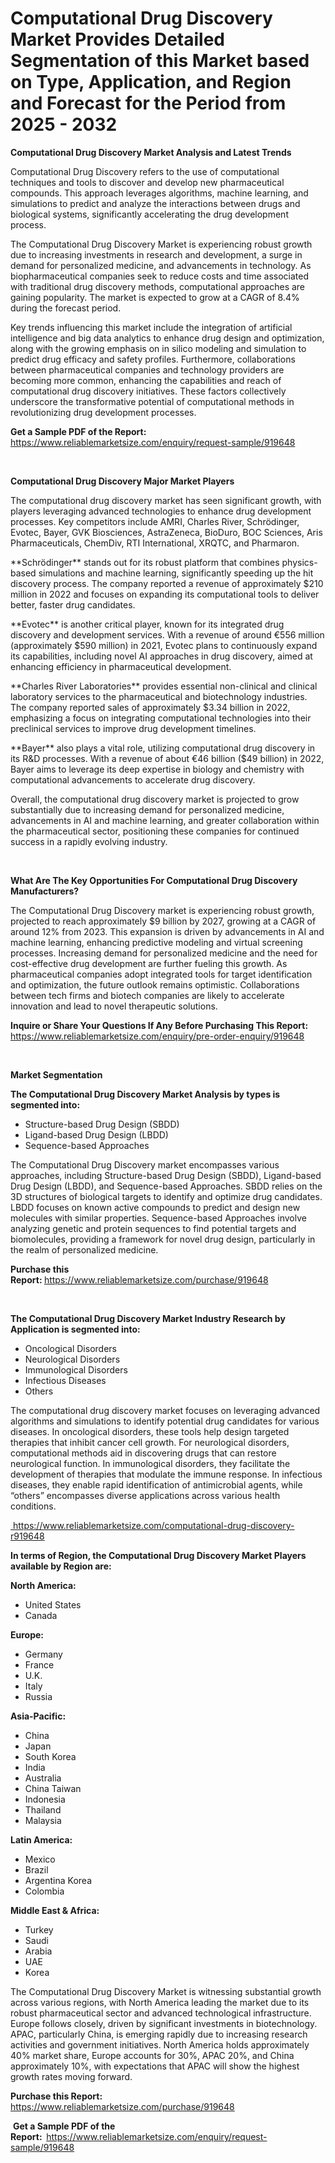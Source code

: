 <p><h1>Computational Drug Discovery Market Provides Detailed Segmentation of this Market based on Type, Application, and Region and Forecast for the Period from 2025 - 2032</h1></p><p><strong>Computational Drug Discovery Market Analysis and Latest Trends</strong></p>
<p><p>Computational Drug Discovery refers to the use of computational techniques and tools to discover and develop new pharmaceutical compounds. This approach leverages algorithms, machine learning, and simulations to predict and analyze the interactions between drugs and biological systems, significantly accelerating the drug development process. </p><p>The Computational Drug Discovery Market is experiencing robust growth due to increasing investments in research and development, a surge in demand for personalized medicine, and advancements in technology. As biopharmaceutical companies seek to reduce costs and time associated with traditional drug discovery methods, computational approaches are gaining popularity. The market is expected to grow at a CAGR of 8.4% during the forecast period. </p><p>Key trends influencing this market include the integration of artificial intelligence and big data analytics to enhance drug design and optimization, along with the growing emphasis on in silico modeling and simulation to predict drug efficacy and safety profiles. Furthermore, collaborations between pharmaceutical companies and technology providers are becoming more common, enhancing the capabilities and reach of computational drug discovery initiatives. These factors collectively underscore the transformative potential of computational methods in revolutionizing drug development processes.</p></p>
<p><strong>Get a Sample PDF of the Report:&nbsp;</strong> <a href="https://www.reliablemarketsize.com/enquiry/request-sample/919648?utm_campaign=2095&utm_medium=2&utm_source=Github&utm_content=ia&utm_term=17042025&utm_id=computational-drug-discovery">https://www.reliablemarketsize.com/enquiry/request-sample/919648</a></p>
<p>&nbsp;</p>
<p><strong>Computational Drug Discovery Major Market Players</strong></p>
<p><p>The computational drug discovery market has seen significant growth, with players leveraging advanced technologies to enhance drug development processes. Key competitors include AMRI, Charles River, Schrödinger, Evotec, Bayer, GVK Biosciences, AstraZeneca, BioDuro, BOC Sciences, Aris Pharmaceuticals, ChemDiv, RTI International, XRQTC, and Pharmaron.</p><p>**Schrödinger** stands out for its robust platform that combines physics-based simulations and machine learning, significantly speeding up the hit discovery process. The company reported a revenue of approximately $210 million in 2022 and focuses on expanding its computational tools to deliver better, faster drug candidates.</p><p>**Evotec** is another critical player, known for its integrated drug discovery and development services. With a revenue of around €556 million (approximately $590 million) in 2021, Evotec plans to continuously expand its capabilities, including novel AI approaches in drug discovery, aimed at enhancing efficiency in pharmaceutical development.</p><p>**Charles River Laboratories** provides essential non-clinical and clinical laboratory services to the pharmaceutical and biotechnology industries. The company reported sales of approximately $3.34 billion in 2022, emphasizing a focus on integrating computational technologies into their preclinical services to improve drug development timelines.</p><p>**Bayer** also plays a vital role, utilizing computational drug discovery in its R&D processes. With a revenue of about €46 billion ($49 billion) in 2022, Bayer aims to leverage its deep expertise in biology and chemistry with computational advancements to accelerate drug discovery.</p><p>Overall, the computational drug discovery market is projected to grow substantially due to increasing demand for personalized medicine, advancements in AI and machine learning, and greater collaboration within the pharmaceutical sector, positioning these companies for continued success in a rapidly evolving industry.</p></p>
<p>&nbsp;</p>
<p><strong>What Are The Key Opportunities For Computational Drug Discovery Manufacturers?</strong></p>
<p><p>The Computational Drug Discovery market is experiencing robust growth, projected to reach approximately $9 billion by 2027, growing at a CAGR of around 12% from 2023. This expansion is driven by advancements in AI and machine learning, enhancing predictive modeling and virtual screening processes. Increasing demand for personalized medicine and the need for cost-effective drug development are further fueling this growth. As pharmaceutical companies adopt integrated tools for target identification and optimization, the future outlook remains optimistic. Collaborations between tech firms and biotech companies are likely to accelerate innovation and lead to novel therapeutic solutions.</p></p>
<p><strong>Inquire or Share Your Questions If Any Before Purchasing This Report:</strong> <a href="https://www.reliablemarketsize.com/enquiry/pre-order-enquiry/919648?utm_campaign=2095&utm_medium=2&utm_source=Github&utm_content=ia&utm_term=17042025&utm_id=computational-drug-discovery">https://www.reliablemarketsize.com/enquiry/pre-order-enquiry/919648</a></p>
<p>&nbsp;</p>
<p><strong>Market Segmentation</strong></p>
<p><strong>The Computational Drug Discovery Market Analysis by types is segmented into:</strong></p>
<p><ul><li>Structure-based Drug Design (SBDD)</li><li>Ligand-based Drug Design (LBDD)</li><li>Sequence-based Approaches</li></ul></p>
<p><p>The Computational Drug Discovery market encompasses various approaches, including Structure-based Drug Design (SBDD), Ligand-based Drug Design (LBDD), and Sequence-based Approaches. SBDD relies on the 3D structures of biological targets to identify and optimize drug candidates. LBDD focuses on known active compounds to predict and design new molecules with similar properties. Sequence-based Approaches involve analyzing genetic and protein sequences to find potential targets and biomolecules, providing a framework for novel drug design, particularly in the realm of personalized medicine.</p></p>
<p><strong>Purchase this Report:&nbsp;</strong><a href="https://www.reliablemarketsize.com/purchase/919648?utm_campaign=2095&utm_medium=2&utm_source=Github&utm_content=ia&utm_term=17042025&utm_id=computational-drug-discovery">https://www.reliablemarketsize.com/purchase/919648</a></p>
<p>&nbsp;</p>
<p><strong>The Computational Drug Discovery Market Industry Research by Application is segmented into:</strong></p>
<p><ul><li>Oncological Disorders</li><li>Neurological Disorders</li><li>Immunological Disorders</li><li>Infectious Diseases</li><li>Others</li></ul></p>
<p><p>The computational drug discovery market focuses on leveraging advanced algorithms and simulations to identify potential drug candidates for various diseases. In oncological disorders, these tools help design targeted therapies that inhibit cancer cell growth. For neurological disorders, computational methods aid in discovering drugs that can restore neurological function. In immunological disorders, they facilitate the development of therapies that modulate the immune response. In infectious diseases, they enable rapid identification of antimicrobial agents, while “others” encompasses diverse applications across various health conditions.</p></p>
<p><a href="https://www.reliablemarketsize.com/computational-drug-discovery-r919648?utm_campaign=2095&utm_medium=2&utm_source=Github&utm_content=ia&utm_term=17042025&utm_id=computational-drug-discovery">&nbsp;https://www.reliablemarketsize.com/computational-drug-discovery-r919648</a></p>
<p><strong>In terms of Region, the Computational Drug Discovery Market Players available by Region are:</strong></p>
<p>
    <p> <strong> North America: </strong>
        <ul>
            <li>United States</li>
            <li>Canada</li>
        </ul>
        </p> 
    <p> <strong> Europe: </strong>
        <ul>
            <li>Germany</li>
            <li>France</li>
            <li>U.K.</li>
            <li>Italy</li>
            <li>Russia</li>
        </ul>
        </p> 
    <p> <strong> Asia-Pacific: </strong>
        <ul>
            <li>China</li>
            <li>Japan</li>
            <li>South Korea</li>
            <li>India</li>
            <li>Australia</li>
            <li>China Taiwan</li>
            <li>Indonesia</li>
            <li>Thailand</li>
            <li>Malaysia</li>
        </ul>
        </p> 
    <p> <strong> Latin America: </strong>
        <ul>
            <li>Mexico</li>
            <li>Brazil</li>
            <li>Argentina Korea</li>
            <li>Colombia</li>
        </ul>
        </p> 
    <p> <strong> Middle East & Africa: </strong>
        <ul>
            <li>Turkey</li>
            <li>Saudi</li>
            <li>Arabia</li>
            <li>UAE</li>
            <li>Korea</li>
        </ul>
    </p>
    </p>
<p><p>The Computational Drug Discovery Market is witnessing substantial growth across various regions, with North America leading the market due to its robust pharmaceutical sector and advanced technological infrastructure. Europe follows closely, driven by significant investments in biotechnology. APAC, particularly China, is emerging rapidly due to increasing research activities and government initiatives. North America holds approximately 40% market share, Europe accounts for 30%, APAC 20%, and China approximately 10%, with expectations that APAC will show the highest growth rates moving forward.</p></p>
<p><strong>Purchase this Report: </strong><a href="https://www.reliablemarketsize.com/purchase/919648?utm_campaign=2095&utm_medium=2&utm_source=Github&utm_content=ia&utm_term=17042025&utm_id=computational-drug-discovery">https://www.reliablemarketsize.com/purchase/919648</a></p>
<p>&nbsp;<strong>Get a Sample PDF of the Report:&nbsp;&nbsp;</strong><a href="https://www.reliablemarketsize.com/enquiry/request-sample/919648?utm_campaign=2095&utm_medium=2&utm_source=Github&utm_content=ia&utm_term=17042025&utm_id=computational-drug-discovery">https://www.reliablemarketsize.com/enquiry/request-sample/919648</a></p>
<p><strong></strong></p>
<p><p></p><p></p><p></p></p>